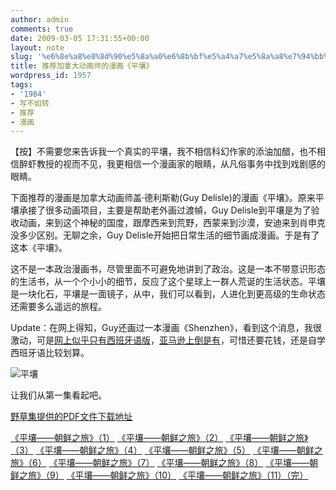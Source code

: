 ```yaml
---
author: admin
comments: true
date: 2009-03-05 17:31:55+00:00
layout: note
slug: '%e6%8e%a8%e8%8d%90%e5%8a%a0%e6%8b%bf%e5%a4%a7%e5%8a%a8%e7%94%bb%e5%b8%88%e7%9a%84%e6%bc%ab%e7%94%bb%e3%80%8a%e5%b9%b3%e5%a3%a4%e3%80%8b'
title: 推荐加拿大动画师的漫画《平壤》
wordpress_id: 1957
tags:
- '1984'
- 写不如转
- 推荐
- 漫画
---
```


【按】不需要您来告诉我一个真实的平壤，我不相信科幻作家的添油加醋，也不相信醉虾教授的视而不见，我更相信一个漫画家的眼睛，从凡俗事务中找到戏剧感的眼睛。

下面推荐的漫画是加拿大动画师盖·德利斯勒(Guy Delisle)的漫画《平壤》。原来平壤承接了很多动画项目，主要是帮助老外画过渡幀，Guy Delisle到平壤是为了验收动画，来到这个神秘的国度，跟摩西来到荒野，西蒙来到沙漠，安迪来到肖申克没多少区别。无聊之余，Guy Delisle开始把日常生活的细节画成漫画。于是有了这本《平壤》。

这不是一本政治漫画书，尽管里面不可避免地讲到了政治。这是一本不带意识形态的生活书，从一个个小小的细节，反应了这个星球上一群人荒诞的生活状态。平壤是一块化石，平壤是一面镜子，从中，我们可以看到，人进化到更高级的生命状态还需要多么遥远的旅程。

Update：在网上得知，Guy还画过一本漫画《Shenzhen》，看到这个消息，我很激动，可是[网上似乎只有西班牙语版](http://www.verycd.com/topics/2729718/)，[亚马逊上倒是有](http://www.amazon.com/Shenzhen-Travelogue-China-Guy-Delisle/dp/1894937791/ref=pd_bbs_sr_3?ie=UTF8&s=books&qid=1236305543&sr=8-3)，可惜还要花钱，还是自学西班牙语比较划算。

![平壤](http://comifan.cn/sino/pyongyang/5/py079.jpg)

让我们从第一集看起吧。

[野草集提供的PDF文件下载地址](http://liujinguang.blogspot.com/2009/03/blog-post_06.html)

[《平壤——朝鲜之旅》（1）](http://comifan.cn/main/?p=183)
[《平壤——朝鲜之旅》（2）](http://comifan.cn/main/?p=248)
[《平壤——朝鲜之旅》（3）](http://comifan.cn/main/?p=311)
[《平壤——朝鲜之旅》（4）](http://comifan.cn/main/?p=321)
[《平壤——朝鲜之旅》（5）](http://comifan.cn/main/?p=329)
[《平壤——朝鲜之旅》（6）](http://comifan.cn/main/?p=335)
[《平壤——朝鲜之旅》（7）](http://comifan.cn/main/?p=337)
[《平壤——朝鲜之旅》（8）](http://comifan.cn/main/?p=339)
[《平壤——朝鲜之旅》（9）](http://comifan.cn/main/?p=341)
[《平壤——朝鲜之旅》（10）](http://comifan.cn/main/?p=343)
[《平壤——朝鲜之旅》（11）（完）](http://comifan.cn/main/?p=345)
